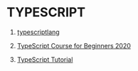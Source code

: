 # TYPESCRIPT

1. [typescriptlang](https://www.typescriptlang.org/)

2. [TypeScript Course for Beginners 2020](https://www.youtube.com/watch?v=BwuLxPH8IDs)

3. [TypeScript Tutorial](https://www.youtube.com/watch?v=NjN00cM18Z4)
